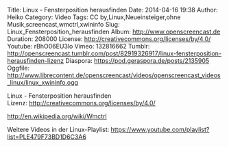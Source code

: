 Title: Linux - Fensterposition herausfinden
Date: 2014-04-16 19:38
Author: Heiko
Category: Video
Tags: CC by,Linux,Neueinsteiger,ohne Musik,screencast,wmctrl,xwininfo
Slug: Linux_Fensterposition_herausfinden
Album: http://www.openscreencast.de
Duration: 208000
License: http://creativecommons.org/licenses/by/4.0/
Youtube: rBhO06EU3lo
Vimeo: 132816662
Tumblr: http://openscreencast.tumblr.com/post/82919326917/linux-fensterposition-herausfinden-lizenz
Diaspora: https://pod.geraspora.de/posts/2135905
Oggfile: http://www.librecontent.de/openscreencast/videos/openscreencast_videos_linux/linux_xwininfo.ogg

Linux - Fensterposition herausfinden  
Lizenz: <http://creativecommons.org/licenses/by/4.0/>  
  
<http://en.wikipedia.org/wiki/Wmctrl>  
  
Weitere Videos in der Linux-Playlist:
<https://www.youtube.com/playlist?list=PLE479F73BD1D6C3A6>  
  

